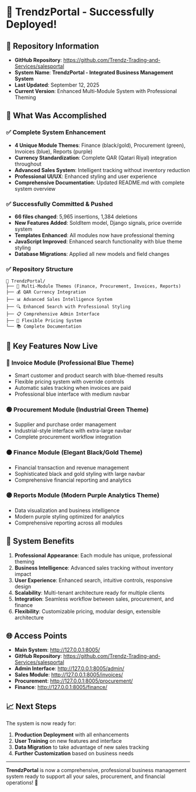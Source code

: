 # 🚀 TrendzPortal - Successfully Deployed!

## 📍 **Repository Information**
- **GitHub Repository**: https://github.com/Trendz-Trading-and-Services/salesportal
- **System Name**: **TrendzPortal - Integrated Business Management System**
- **Last Updated**: September 12, 2025
- **Current Version**: Enhanced Multi-Module System with Professional Theming

## 🎯 **What Was Accomplished**

### ✅ **Complete System Enhancement**
- **4 Unique Module Themes**: Finance (black/gold), Procurement (green), Invoices (blue), Reports (purple)
- **Currency Standardization**: Complete QAR (Qatari Riyal) integration throughout
- **Advanced Sales System**: Intelligent tracking without inventory reduction
- **Professional UI/UX**: Enhanced styling and user experience
- **Comprehensive Documentation**: Updated README.md with complete system overview

### ✅ **Successfully Committed & Pushed**
- **66 files changed**: 5,965 insertions, 1,384 deletions
- **New Features Added**: SoldItem model, Django signals, price override system
- **Templates Enhanced**: All modules now have professional theming
- **JavaScript Improved**: Enhanced search functionality with blue theme styling
- **Database Migrations**: Applied all new models and field changes

### ✅ **Repository Structure**
```
📁 TrendzPortal/
├── 🎨 Multi-Module Themes (Finance, Procurement, Invoices, Reports)
├── 💰 QAR Currency Integration
├── 📊 Advanced Sales Intelligence System
├── 🔍 Enhanced Search with Professional Styling
├── 📋 Comprehensive Admin Interface
├── 🔧 Flexible Pricing System
└── 📚 Complete Documentation
```

## 🌟 **Key Features Now Live**

### 🔵 **Invoice Module** (Professional Blue Theme)
- Smart customer and product search with blue-themed results
- Flexible pricing system with override controls
- Automatic sales tracking when invoices are paid
- Professional blue interface with medium navbar

### 🟢 **Procurement Module** (Industrial Green Theme)
- Supplier and purchase order management
- Industrial-style interface with extra-large navbar
- Complete procurement workflow integration

### ⚫ **Finance Module** (Elegant Black/Gold Theme)
- Financial transaction and revenue management
- Sophisticated black and gold styling with large navbar
- Comprehensive financial reporting and analytics

### 🟣 **Reports Module** (Modern Purple Analytics Theme)
- Data visualization and business intelligence
- Modern purple styling optimized for analytics
- Comprehensive reporting across all modules

## 🎉 **System Benefits**

1. **Professional Appearance**: Each module has unique, professional theming
2. **Business Intelligence**: Advanced sales tracking without inventory impact
3. **User Experience**: Enhanced search, intuitive controls, responsive design
4. **Scalability**: Multi-tenant architecture ready for multiple clients
5. **Integration**: Seamless workflow between sales, procurement, and finance
6. **Flexibility**: Customizable pricing, modular design, extensible architecture

## 🌐 **Access Points**

- **Main System**: http://127.0.0.1:8005/
- **GitHub Repository**: https://github.com/Trendz-Trading-and-Services/salesportal
- **Admin Interface**: http://127.0.0.1:8005/admin/
- **Sales Module**: http://127.0.0.1:8005/invoices/
- **Procurement**: http://127.0.0.1:8005/procurement/
- **Finance**: http://127.0.0.1:8005/finance/

## 📈 **Next Steps**

The system is now ready for:
1. **Production Deployment** with all enhancements
2. **User Training** on new features and interface
3. **Data Migration** to take advantage of new sales tracking
4. **Further Customization** based on business needs

---

**TrendzPortal** is now a comprehensive, professional business management system ready to support all your sales, procurement, and financial operations! 🚀